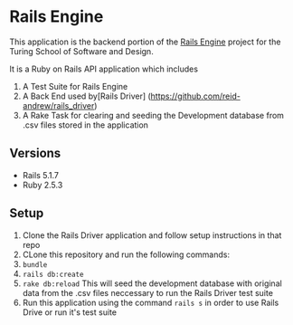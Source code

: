 # Rails Engine

This application is the backend portion of the [Rails Engine](https://backend.turing.io/module3/projects/rails_engine) project for the Turing School of Software and Design.

It is a Ruby on Rails API application which includes 

1. A Test Suite for Rails Engine
1. A Back End used by[Rails Driver] (https://github.com/reid-andrew/rails_driver) 
1. A Rake Task for clearing and seeding the Development database from .csv files stored in the application

## Versions
- Rails 5.1.7
- Ruby 2.5.3

## Setup
1. Clone the Rails Driver application and follow setup instructions in that repo
1. CLone this repository and run the following commands:
  1. `bundle`
  1. `rails db:create`
  1. `rake db:reload` This will seed the development database with original data from the .csv files neccessary to run the Rails Driver test suite
  1. Run this application using the command `rails s` in order to use Rails Drive or run it's test suite
